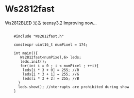 # Ws2812fast
Ws2812BLED 光る teensy3.2
Improving now...

```cpp:example 
 
    #include "Ws2812fast.h"

    constexpr uint16_t numPixel = 174;

    int main(){
       Ws2812fast<numPixel,6> leds;
       leds.init();
       for(int i = 0 ; i < numPixel ; ++i){
        leds[i * 3 + 0] = 255; //R
        leds[i * 3 + 1] = 255; //G
        leds[i * 3 + 2] = 255; //B
      }
      leds.show(); //nterrupts are prohibited during show
    }
```
